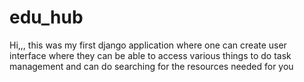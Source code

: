 # edu_hub
Hi,,,
this was my first django application where one can create user interface where they can be able to access various things to do task management and can do searching for the resources needed for you 
